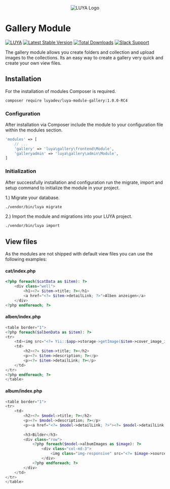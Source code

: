 <p align="center">
  <img src="https://raw.githubusercontent.com/luyadev/luya/master/docs/logo/luya-logo-0.2x.png" alt="LUYA Logo"/>
</p>

# Gallery Module

[![LUYA](https://img.shields.io/badge/Powered%20by-LUYA-brightgreen.svg)](https://luya.io)
[![Latest Stable Version](https://poser.pugx.org/luyadev/luya-module-gallery/v/stable)](https://packagist.org/packages/luyadev/luya-module-gallery)
[![Total Downloads](https://poser.pugx.org/luyadev/luya-module-gallery/downloads)](https://packagist.org/packages/luyadev/luya-module-gallery)
[![Slack Support](https://img.shields.io/badge/Slack-luyadev-yellowgreen.svg)](https://slack.luya.io/)

The gallery module allows you create folders and collection and upload images to the collections. Its an easy way to create a gallery very quick and create your own view files.

## Installation

For the installation of modules Composer is required.

```sh
composer require luyadev/luya-module-gallery:1.0.0-RC4
```


### Configuration

After installation via Composer include the module to your configuration file within the modules section.

```php
'modules' => [
    // ...
    'gallery' => 'luya\gallery\frontend\Module',
    'galleryadmin' => 'luya\gallery\admin\Module',
]
```
### Initialization 

After successfully installation and configuration run the migrate, import and setup command to initialize the module in your project.

1.) Migrate your database.

```sh
./vendor/bin/luya migrate
```

2.) Import the module and migrations into your LUYA project.

```sh
./vendor/bin/luya import
```

## View files

As the modules are not shipped with default view files you can use the following examples:

#### cat/index.php

```php
<?php foreach($catData as $item): ?>
    <div class="well">
        <h1><?= $item->title; ?></h1>
        <a href="<?= $item->detailLink; ?>">Alben anzeigen</a>
    </div>
<?php endforeach; ?>
```

#### alben/index.php

```php
<table border="1">
<?php foreach($albenData as $item): ?>
<tr>
    <td><img src="<?= Yii::$app->storage->getImage($item->cover_image_id)->applyFilter('medium-thumbnail'); ?>" border="0" /></td>
    <td>
        <h2><?= $item->title; ?></h2>
        <p><?= $item->description; ?></p>
        <p><?= $item->detailLink; ?></p>
    </td>
</tr>
<?php endforeach; ?>
</table>
```

#### album/index.php

```php
<table border="1">
<tr>
    <td>
        <h2><?= $model->title; ?></h2>
        <p><?= $model->description; ?></p>
        <p><a href="<?= $model->detailLink; ?>"><?= $model->detailLink; ?></a>
        
        <h3>Bilder</h3>
        <div class="row">
            <?php foreach($model->albumImages as $image): ?>
                <div class="col-md-3">
                    <img class="img-responsive" src="<?= $image->source; ?>" border="0" />
                </div>
            <?php endforeach; ?>
        </div>
    </td>
</tr>
</table>
```
